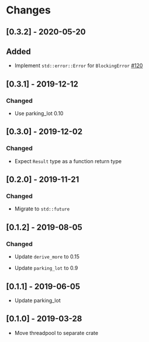 # Changes

## [0.3.2] - 2020-05-20

## Added

* Implement `std::error::Error` for `BlockingError` [#120]

[#120]: https://github.com/actix/actix-net/pull/120

## [0.3.1] - 2019-12-12

### Changed

* Use parking_lot 0.10

## [0.3.0] - 2019-12-02

### Changed

* Expect `Result` type as a function return type

## [0.2.0] - 2019-11-21

### Changed

* Migrate to `std::future`

## [0.1.2] - 2019-08-05

### Changed

* Update `derive_more` to 0.15

* Update `parking_lot` to 0.9

## [0.1.1] - 2019-06-05

* Update parking_lot

## [0.1.0] - 2019-03-28

* Move threadpool to separate crate
